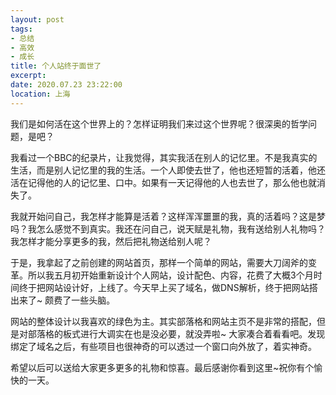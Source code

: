 ```yaml
---
layout: post
tags: 
- 总结
- 高效
- 成长
title: 个人站终于面世了
excerpt: 
date: 2020.07.23 23:22:00
location: 上海
---
```


我们是如何活在这个世界上的？怎样证明我们来过这个世界呢？很深奥的哲学问题，是吧？

我看过一个BBC的纪录片，让我觉得，其实我活在别人的记忆里。不是我真实的生活，而是别人记忆里的我的生活。一个人即使去世了，他也还短暂的活着，他还活在记得他的人的记忆里、口中。如果有一天记得他的人也去世了，那么他也就消失了。

我就开始问自己，我怎样才能算是活着？这样浑浑噩噩的我，真的活着吗？这是梦吗？我怎么感觉不到真实。我还在问自己，说天赋是礼物，我有送给别人礼物吗？我怎样才能分享更多的我，然后把礼物送给别人呢？

于是，我拿起了之前创建的网站首页，那样一个简单的网站，需要大刀阔斧的变革。所以我五月初开始重新设计个人网站，设计配色、内容，花费了大概3个月时间终于把网站设计好，上线了。今天早上买了域名，做DNS解析，终于把网站搭出来了~ 颇费了一些头脑。

网站的整体设计以我喜欢的绿色为主。其实部落格和网站主页不是非常的搭配，但是对部落格的板式进行大调实在也是没必要，就没弄啦~ 大家凑合着看看吧。发现绑定了域名之后，有些项目也很神奇的可以透过一个窗口向外放了，着实神奇。

希望以后可以送给大家更多更多的礼物和惊喜。最后感谢你看到这里~祝你有个愉快的一天。